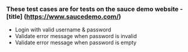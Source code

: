 ### These test cases are for tests on the sauce demo website - [title] (https://www.saucedemo.com/)

- Login with valid username & password
- Validate error message when password is invalid
- Validate error message when password is empty